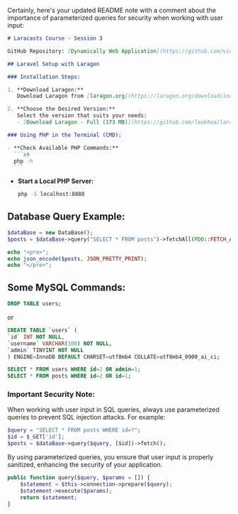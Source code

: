 Certainly, here's your updated README note with a comment about the importance of parameterized queries for security when working with user input:

````markdown
# Laracasts Course - Session 3

GitHub Repository: [Dynamically Web Application](https://github.com/victor90braz/dinamically-web-application)

## Laravel Setup with Laragon

### Installation Steps:

1. **Download Laragon:**
   Download Laragon from [laragon.org](https://laragon.org/download/index.html).

2. **Choose the Desired Version:**
   Select the version that suits your needs:
   - [Download Laragon - Full (173 MB)](https://github.com/leokhoa/laragon/releases/download/6.0.0/laragon-wamp.exe)

### Using PHP in the Terminal (CMD):

- **Check Available PHP Commands:**
  ```sh
  php -h
  ```
````

- **Start a Local PHP Server:**
  ```sh
  php -S localhost:8888
  ```

## Database Query Example:

```php
$dataBase = new DataBase();
$posts = $dataBase->query("SELECT * FROM posts")->fetchAll(PDO::FETCH_ASSOC);

echo "<pre>";
echo json_encode($posts, JSON_PRETTY_PRINT);
echo "</pre>";
```

## Some MySQL Commands:

```sql
DROP TABLE users;
```

or

```sql
CREATE TABLE `users` (
`id` INT NOT NULL,
`username` VARCHAR(100) NOT NULL,
`admin` TINYINT NOT NULL
) ENGINE=InnoDB DEFAULT CHARSET=utf8mb4 COLLATE=utf8mb4_0900_ai_ci;

SELECT * FROM users WHERE id=2 OR admin=1;
SELECT * FROM posts WHERE id=2 OR id=1;
```

### Important Security Note:

When working with user input in SQL queries, always use parameterized queries to prevent SQL injection attacks. For example:

```php
$query = "SELECT * FROM posts WHERE id=?";
$id = $_GET['id'];
$posts = $dataBase->query($query, [$id])->fetch();
```

By using parameterized queries, you ensure that user input is properly sanitized, enhancing the security of your application.

```php
public function query($query, $params = []) {
    $statement = $this->connection->prepare($query);
    $statement->execute($params);
    return $statement;
}
```
